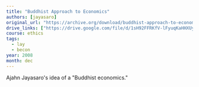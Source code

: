 ```yaml
---
title: "Buddhist Approach to Economics"
authors: [jayasaro]
original_url: "https://archive.org/download/buddhist-approach-to-economics-2008.12.06-ajahn-jayasaro/Buddhist%20Approach%20to%20Economics%20%282008.12.06%29%20-%20Ajahn%20Jayasaro.mp3"
drive_links: ["https://drive.google.com/file/d/1sH92FFRKfV-lFyuqKaHHXUyIwoltAo4h/view?usp=drivesdk"]
course: ethics
tags:
  - lay
  - becon
year: 2008
month: dec
---
```


Ajahn Jayasaro's idea of a "Buddhist economics."
